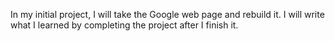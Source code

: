 In my initial project, I will take the Google web page and rebuild it. I will write what I learned by completing the project after I finish it.
